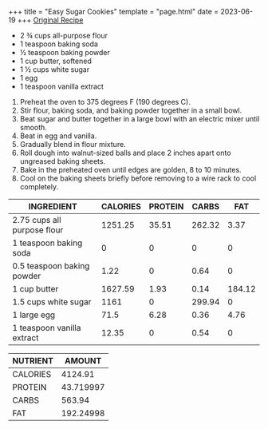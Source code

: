 +++
title = "Easy Sugar Cookies"
template = "page.html"
date = 2023-06-19
+++
[Original Recipe](https://www.allrecipes.com/recipe/9870/easy-sugar-cookies/)
* 2 ¾ cups all-purpose flour
* 1 teaspoon baking soda
* ½ teaspoon baking powder
* 1 cup butter, softened
* 1 ½ cups white sugar
* 1 egg
* 1 teaspoon vanilla extract
1. Preheat the oven to 375 degrees F (190 degrees C).
2. Stir flour, baking soda, and baking powder together in a small bowl.
3. Beat sugar and butter together in a large bowl with an electric mixer until smooth.
4. Beat in egg and vanilla.
5. Gradually blend in flour mixture.
6. Roll dough into walnut-sized balls and place 2 inches apart onto ungreased baking sheets.
7. Bake in the preheated oven until edges are golden, 8 to 10 minutes.
8. Cool on the baking sheets briefly before removing to a wire rack to cool completely. 

| INGREDIENT | CALORIES | PROTEIN | CARBS | FAT |
| - | - | - | - | - |
| 2.75 cups all purpose flour | 1251.25 | 35.51 | 262.32 | 3.37 |
| 1 teaspoon baking soda | 0 | 0 | 0 | 0 |
| 0.5 teaspoon baking powder | 1.22 | 0 | 0.64 | 0 |
| 1 cup butter | 1627.59 | 1.93 | 0.14 | 184.12 |
| 1.5 cups white sugar | 1161 | 0 | 299.94 | 0 |
| 1 large egg | 71.5 | 6.28 | 0.36 | 4.76 |
| 1 teaspoon vanilla extract | 12.35 | 0 | 0.54 | 0 |

| NUTRIENT | AMOUNT |
| - | - |
| CALORIES | 4124.91 |
| PROTEIN | 43.719997 |
| CARBS | 563.94 |
| FAT | 192.24998 |

